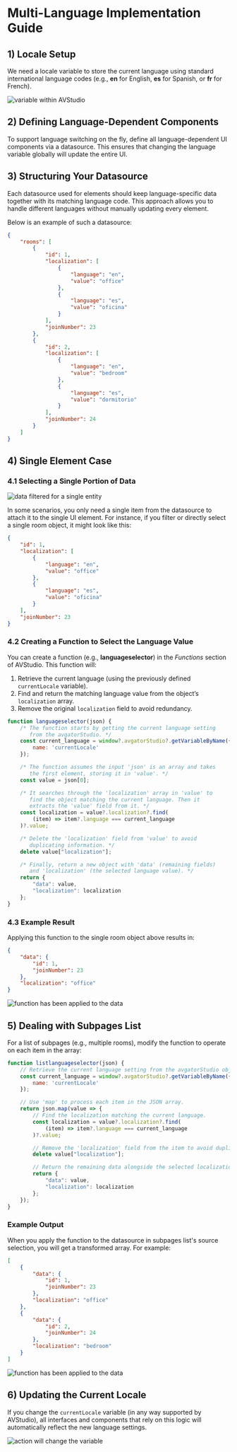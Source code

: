 # Multi-Language Implementation Guide

## 1) Locale Setup
We need a locale variable to store the current language using standard international language codes (e.g., **en** for English, **es** for Spanish, or **fr** for French).

![variable within AVStudio](./assets/variables.png)

## 2) Defining Language-Dependent Components
To support language switching on the fly, define all language-dependent UI components via a datasource. This ensures that changing the language variable globally will update the entire UI.

## 3) Structuring Your Datasource
Each datasource used for elements should keep language-specific data together with its matching language code. This approach allows you to handle different languages without manually updating every element.

Below is an example of such a datasource:

```json
{
    "rooms": [
        {
            "id": 1,
            "localization": [
                {
                    "language": "en",
                    "value": "office"
                },
                {
                    "language": "es",
                    "value": "oficina"
                }
            ],
            "joinNumber": 23
        },
        {
            "id": 2,
            "localization": [
                {
                    "language": "en",
                    "value": "bedroom"
                },
                {
                    "language": "es",
                    "value": "dormitorio"
                }
            ],
            "joinNumber": 24
        }
    ]
}
```

## 4) Single Element Case

### 4.1 Selecting a Single Portion of Data

![data filtered for a single entity](./assets/singledata.png)


In some scenarios, you only need a single item from the datasource to attach it to the single UI element. For instance, if you filter or directly select a single room object, it might look like this:

```json
{
    "id": 1,
    "localization": [
        {
            "language": "en",
            "value": "office"
        },
        {
            "language": "es",
            "value": "oficina"
        }
    ],
    "joinNumber": 23
}
```

### 4.2 Creating a Function to Select the Language Value
You can create a function (e.g., **languageselector**) in the *Functions* section of AVStudio. This function will:

1. Retrieve the current language (using the previously defined `currentLocale` variable).  
2. Find and return the matching language value from the object’s `localization` array.  
3. Remove the original `localization` field to avoid redundancy.

```javascript
function languageselector(json) {
    /* The function starts by getting the current language setting 
       from the avgatorStudio. */
    const current_language = window?.avgatorStudio?.getVariableByName({
        name: 'currentLocale'
    });

    /* The function assumes the input 'json' is an array and takes 
       the first element, storing it in 'value'. */
    const value = json[0];

    /* It searches through the 'localization' array in 'value' to 
       find the object matching the current language. Then it 
       extracts the 'value' field from it. */
    const localization = value?.localization?.find(
        (item) => item?.language === current_language
    )?.value;

    /* Delete the 'localization' field from 'value' to avoid
       duplicating information. */
    delete value["localization"];

    /* Finally, return a new object with 'data' (remaining fields) 
       and 'localization' (the selected language value). */
    return {
        "data": value,
        "localization": localization
    };
}
```

### 4.3 Example Result
Applying this function to the single room object above results in:

```json
{
    "data": {
        "id": 1,
        "joinNumber": 23
    },
    "localization": "office"
}
```

![function has been applied to the data](./assets/functionapplied.png)


## 5) Dealing with Subpages List
For a list of subpages (e.g., multiple rooms), modify the function to operate on each item in the array:

```javascript
function listlanguageselector(json) {
    // Retrieve the current language setting from the avgatorStudio object.
    const current_language = window?.avgatorStudio?.getVariableByName({
        name: 'currentLocale'
    });

    // Use 'map' to process each item in the JSON array.
    return json.map(value => {
        // Find the localization matching the current language.
        const localization = value?.localization?.find(
            (item) => item?.language === current_language
        )?.value;

        // Remove the 'localization' field from the item to avoid duplication.
        delete value["localization"];

        // Return the remaining data alongside the selected localization value.
        return {
            "data": value,
            "localization": localization
        };
    });
}
```

### Example Output
When you apply the function to the datasource in subpages list's source selection, you will get a transformed array. For example:

```json
[
    {
        "data": {
            "id": 1,
            "joinNumber": 23
        },
        "localization": "office"
    },
    {
        "data": {
            "id": 2,
            "joinNumber": 24
        },
        "localization": "bedroom"
    }
]
```

![function has been applied to the data](./assets/listfunctionapplied.png)


## 6) Updating the Current Locale
If you change the `currentLocale` variable (in any way supported by AVStudio), all interfaces and components that rely on this logic will automatically reflect the new language settings.

![action will change the variable](./assets/changevariable.png)

